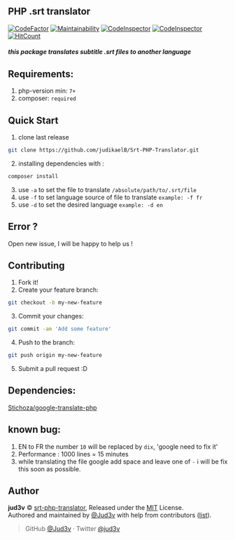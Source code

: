 ## PHP .srt translator
[![CodeFactor](https://www.codefactor.io/repository/github/jud3v/srt-php-translator/badge)](https://www.codefactor.io/repository/github/jud3v/srt-php-translator)
[![Maintainability](https://api.codeclimate.com/v1/badges/3ba6203abe5fe65834ed/maintainability)](https://codeclimate.com/github/jud3v/Srt-PHP-Translator/maintainability)
[![CodeInspector](https://www.code-inspector.com/project/11162/score/svg)](https://www.code-inspector.com/project/11162/score/svg)
[![CodeInspector](https://www.code-inspector.com/project/11162/status/svg)](https://www.code-inspector.com/project/11162/status/svg)
[![HitCount](http://hits.dwyl.com/jud3v/https://githubcom/jud3v/Srt-PHP-Translator.svg)](http://hits.dwyl.com/jud3v/https://githubcom/jud3v/Srt-PHP-Translator)

##### this package translates subtitle .srt files to another language

## Requirements:
1. php-version min: `7+`
2. composer: `required`

## Quick Start 
1. clone last release 
```bash 
git clone https://github.com/judikaelB/Srt-PHP-Translator.git
```
2. installing dependencies with : 
```bash 
composer install
```
3. use ```-a``` to set the file to translate ```/absolute/path/to/.srt/file ```
4. use ```-f``` to set language source of file to translate  ```example: -f fr```
5. use ```-d``` to set the desired language ```example: -d en```

## Error ?
Open new issue, I will be happy to help us !

## Contributing

1. Fork it!
2. Create your feature branch: 
```bash
git checkout -b my-new-feature
```
3. Commit your changes: 
```bash 
git commit -am 'Add some feature'
```
4. Push to the branch: 
```bash 
git push origin my-new-feature
```
5. Submit a pull request :D

## Dependencies:
[Stichoza/google-translate-php ](https://github.com/Stichoza/google-translate-php)  

## known bug:
1. EN to FR the number `10` will be replaced by `dix`, 'google need to fix it'
2. Performance : 1000 lines = 15 minutes
3. while translating the file google add space and leave one of `-` i will be fix this soon as possible.

## Author
**jud3v** © [srt-php-translator](https://github.com/jud3v), Released under the [MIT](https://github.com/jud3v/Srt-PHP-Translator/blob/master/LICENSE) License.<br>
Authored and maintained by [@Jud3v](https://github.com/jud3v) with help from contributors ([list](https://github.com/jud3v/Srt-PHP-Translator/graphs/contributors)).

> GitHub [@Jud3v](https://github.com/jud3v) · Twitter [@jud3v](https://twitter.com/amjud3v)